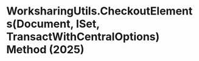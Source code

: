 # WorksharingUtils.CheckoutElements(Document, ISet<ElementId>, TransactWithCentralOptions) Method (2025)

﻿